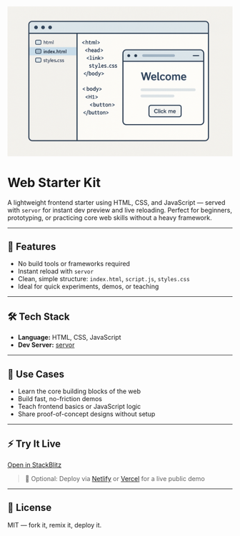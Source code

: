 <p align="center">
  <img src="https://raw.githubusercontent.com/Get-PrivilegedLogic/web-starter-kit/main/web_starter_banner.png" alt="Web Starter Kit Banner" />
</p>

# Web Starter Kit

A lightweight frontend starter using HTML, CSS, and JavaScript — served with `servor` for instant dev preview and live reloading. Perfect for beginners, prototyping, or practicing core web skills without a heavy framework.

---

## 🚀 Features

- No build tools or frameworks required
- Instant reload with `servor`
- Clean, simple structure: `index.html`, `script.js`, `styles.css`
- Ideal for quick experiments, demos, or teaching

---

## 🛠 Tech Stack

- **Language:** HTML, CSS, JavaScript  
- **Dev Server:** [servor](https://github.com/lukejacksonn/servor)

---

## 🧪 Use Cases

- Learn the core building blocks of the web  
- Build fast, no-friction demos  
- Teach frontend basics or JavaScript logic  
- Share proof-of-concept designs without setup

---

## ⚡ Try It Live

[Open in StackBlitz](https://stackblitz.com/~/github.com/Get-PrivilegedLogic/web-starter-kit)

> 🔧 Optional: Deploy via [Netlify](https://netlify.com) or [Vercel](https://vercel.com) for a live public demo

---

## 📄 License

MIT — fork it, remix it, deploy it.
